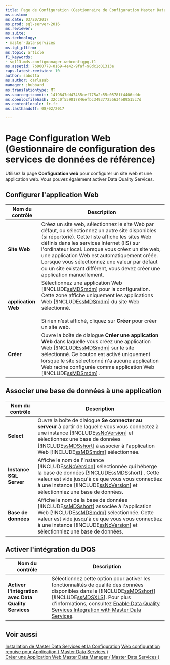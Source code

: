 ```yaml
---
title: Page de Configuration (Gestionnaire de Configuration Master Data Services) Web | Documents Microsoft
ms.custom: 
ms.date: 03/20/2017
ms.prod: sql-server-2016
ms.reviewer: 
ms.suite: 
ms.technology:
- master-data-services
ms.tgt_pltfrm: 
ms.topic: article
f1_keywords:
- sql13.mds.configmanager.webconfigpg.f1
ms.assetid: 7b900778-0169-4e42-9faf-98dc1c01313e
caps.latest.revision: 10
author: sabotta
ms.author: carlasab
manager: jhubbard
ms.translationtype: MT
ms.sourcegitcommit: 1419847dd47435cef775a2c55c0578ff4406cddc
ms.openlocfilehash: 32cc0f559017846efbc349377255634e89515c7d
ms.contentlocale: fr-fr
ms.lasthandoff: 08/02/2017

---
```

# <a name="web-configuration-page-master-data-services-configuration-manager"></a>Page Configuration Web (Gestionnaire de configuration des services de données de référence)
  Utilisez la page **Configuration web** pour configurer un site web et une application web. Vous pouvez également activer Data Quality Services.  
  
## <a name="configure-the-web-application"></a>Configurer l'application Web  
  
|Nom du contrôle|Description|  
|------------------|-----------------|  
|**Site Web**|Créez un site web, sélectionnez le site Web par défaut, ou sélectionnez un autre site disponibles (si répertorié). Cette liste affiche les sites Web définis dans les services Internet (IIS) sur l'ordinateur local. Lorsque vous créez un site web, une application Web est automatiquement créée. Lorsque vous sélectionnez une valeur par défaut ou un site existant différent, vous devez créer une application manuellement.|  
|**application Web**|Sélectionnez une application Web [!INCLUDE[ssMDSmdm](../includes/ssmdsmdm-md.md)] pour la configuration. Cette zone affiche uniquement les applications Web [!INCLUDE[ssMDSmdm](../includes/ssmdsmdm-md.md)] du site Web sélectionné.<br /><br /> Si rien n’est affiché, cliquez sur **Créer** pour créer un site web.|  
|**Créer**|Ouvre la boîte de dialogue **Créer une application Web** dans laquelle vous créez une application Web [!INCLUDE[ssMDSmdm](../includes/ssmdsmdm-md.md)] sur le site sélectionné. Ce bouton est activé uniquement lorsque le site sélectionné n'a aucune application Web racine configurée comme application Web [!INCLUDE[ssMDSmdm](../includes/ssmdsmdm-md.md)] .|  
  
## <a name="associate-application-with-database"></a>Associer une base de données  à une application  
  
|Nom du contrôle|Description|  
|------------------|-----------------|  
|**Select**|Ouvre la boîte de dialogue **Se connecter au serveur** à partir de laquelle vous vous connectez à une instance [!INCLUDE[ssNoVersion](../includes/ssnoversion-md.md)] et sélectionnez une base de données [!INCLUDE[ssMDSshort](../includes/ssmdsshort-md.md)] à associer à l'application Web [!INCLUDE[ssMDSmdm](../includes/ssmdsmdm-md.md)] sélectionnée.|  
|**Instance SQL Server**|Affiche le nom de l'instance [!INCLUDE[ssNoVersion](../includes/ssnoversion-md.md)] sélectionnée qui héberge la base de données [!INCLUDE[ssMDSshort](../includes/ssmdsshort-md.md)] . Cette valeur est vide jusqu'à ce que vous vous connectiez à une instance [!INCLUDE[ssNoVersion](../includes/ssnoversion-md.md)] et sélectionniez une base de données.|  
|**Base de données**|Affiche le nom de la base de données [!INCLUDE[ssMDSshort](../includes/ssmdsshort-md.md)] associée à l'application Web [!INCLUDE[ssMDSmdm](../includes/ssmdsmdm-md.md)] sélectionnée. Cette valeur est vide jusqu'à ce que vous vous connectiez à une instance [!INCLUDE[ssNoVersion](../includes/ssnoversion-md.md)] et sélectionniez une base de données.|  
  
## <a name="enable-dqs-integration"></a>Activer l'intégration du DQS  
  
|Nom du contrôle|Description|  
|------------------|-----------------|  
|**Activer l'intégration avec Data Quality Services**|Sélectionnez cette option pour activer les fonctionnalités de qualité des données disponibles dans le [!INCLUDE[ssMDSshort](../includes/ssmdsshort-md.md)] [!INCLUDE[ssMDSXLS](../includes/ssmdsxls-md.md)]. Pour plus d'informations, consultez [Enable Data Quality Services Integration with Master Data Services](../master-data-services/install-windows/enable-data-quality-services-integration-with-master-data-services.md).|  
  
## <a name="see-also"></a>Voir aussi  
[Installation de Master Data Services et la Configuration](../master-data-services/master-data-services-installation-and-configuration.md) [Web configuration requise pour Application &#40; Master Data Services &#41;](../master-data-services/install-windows/web-application-requirements-master-data-services.md)   
 [Créer une Application Web Master Data Manager &#40; Master Data Services &#41;](../master-data-services/install-windows/create-a-master-data-manager-web-application-master-data-services.md)  
  
  

